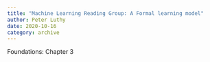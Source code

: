 ```yaml
---
title: "Machine Learning Reading Group: A Formal learning model"
author: Peter Luthy
date: 2020-10-16
category: archive
---
```


Foundations: Chapter 3

